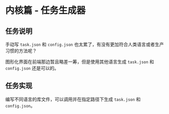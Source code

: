 # 内核篇 - 任务生成器

## 任务说明

手动写 `task.json`  和 `config.json` 也太累了，有没有更加符合人类语言或者生产习惯的方法呢？

图形化界面在前端那边暂且略差一筹，但是使用其他语言生成 `task.json` 和 `config.json` 还是可以的。

## 任务实现

编写不同语言的库文件，可以调用并在指定路径下生成 `task.json` 和 `config.json`。
